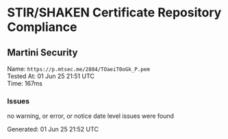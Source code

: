 # STIR/SHAKEN Certificate Repository Compliance

## Martini Security

Name: `https://p.mtsec.me/2884/TOaeiT0oGk_P.pem`\
Tested At: 01 Jun 25 21:51 UTC\
Time: 167ms

### Issues

no warning, or error, or notice date level issues were found

Generated: 01 Jun 25 21:52 UTC